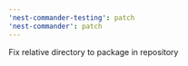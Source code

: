 ```yaml
---
'nest-commander-testing': patch
'nest-commander': patch
---
```


Fix relative directory to package in repository
